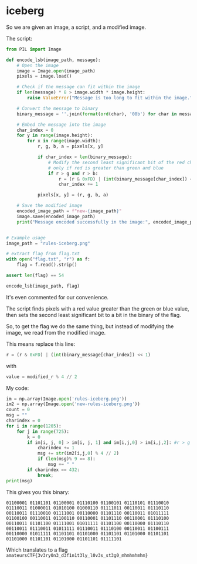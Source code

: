 # iceberg


So we are given an image, a script, and a modified image.

The script:

```py
from PIL import Image

def encode_lsb(image_path, message):
    # Open the image
    image = Image.open(image_path)
    pixels = image.load()

    # Check if the message can fit within the image
    if len(message) * 8 > image.width * image.height:
        raise ValueError("Message is too long to fit within the image.")

    # Convert the message to binary
    binary_message = ''.join(format(ord(char), '08b') for char in message)

    # Embed the message into the image
    char_index = 0
    for y in range(image.height):
        for x in range(image.width):
            r, g, b, a = pixels[x, y]

            if char_index < len(binary_message):
                # Modify the second least significant bit of the red channel
                # only if red is greater than green and blue
                if r > g and r > b:
                    r = (r & 0xFD) | (int(binary_message[char_index]) << 1)
                    char_index += 1

            pixels[x, y] = (r, g, b, a)

    # Save the modified image
    encoded_image_path = f"new-{image_path}"
    image.save(encoded_image_path)
    print("Message encoded successfully in the image:", encoded_image_path)


# Example usage
image_path = "rules-iceberg.png"

# extract flag from flag.txt
with open("flag.txt", "r") as f:
    flag = f.read().strip()

assert len(flag) == 54

encode_lsb(image_path, flag)
```

It's even commented for our convenience.

The script finds pixels with a red value greater than the green or blue value, then sets the second least significant bit to a bit in the binary of the flag.

So, to get the flag we do the same thing, but instead of modifying the image, we read from the modified image.

This means replace this line:
```py
r = (r & 0xFD) | (int(binary_message[char_index]) << 1)
```
with

```py
value = modified_r % 4 // 2
```

My code:
```py
im = np.array(Image.open('rules-iceberg.png'))
im2 = np.array(Image.open('new-rules-iceberg.png'))
count = 0
msg = ""
charindex = 0
for i in range(1205):
    for j in range(725):
        k = 0
        if im[i, j, 0] > im[i, j, 1] and im[i,j,0] > im[i,j,2]: #r > g and r > b
            charindex += 1
            msg += str(im2[i,j,0] % 4 // 2)
            if (len(msg)% 9 == 8):
                msg += " "
        if charindex == 432:
            break;
print(msg)
```


This gives you this binary:
```
01100001 01101101 01100001 01110100 01100101 01110101 01110010 01110011 01000011 01010100 01000110 01111011 00110011 01110110 00110011 01110010 01111001 00110000 01101110 00110011 01011111 01100100 00110011 01100110 00110001 01101110 00110001 01110100 00110011 01101100 01111001 01011111 01101100 00110000 01110110 00110011 01110011 01011111 01110011 01110100 00110011 01100111 00110000 01011111 01101101 01101000 01101101 01101000 01101101 01101000 01101101 01101000 01101101 01111101
```

Which translates to a flag
`amateursCTF{3v3ry0n3_d3f1n1t3ly_l0v3s_st3g0_mhmhmhmhm}`
